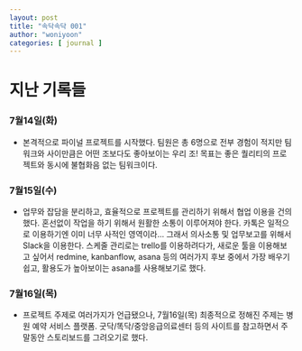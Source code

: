 ```yaml
---
layout: post
title: "속닥속닥 001"
author: "woniyoon"
categories: [ journal ]
---
```

# 지난 기록들

### 7월14일(화)
- 본격적으로 파이널 프로젝트를 시작했다. 팀원은 총 6명으로 전부 경험이 적지만 팀워크와 사이만큼은 어떤 조보다도 좋아보이는 우리 조! 목표는 좋은 퀄리티의 프로젝트와 동시에 불협화음 없는 팀워크이다. <br>

### 7월15일(수)    
- 업무와 잡담을 분리하고, 효율적으로 프로젝트를 관리하기 위해서 협업 이용을 건의했다. 혼선없이 작업을 하기 위해서 원활한 소통이 이루어져야 한다. 카톡은 일적으로 이용하기엔 이미 너무 사적인 영역이라... 그래서 의사소통 및 업무보고를 위해서 Slack을 이용한다. 스케줄 관리로는 trello를 이용하려다가, 새로운 툴을 이용해보고 싶어서 redmine, kanbanflow, asana 등의 여러가지 후보 중에서 가장 배우기 쉽고, 활용도가 높아보이는 asana를 사용해보기로 했다. <br>

### 7월16일(목)    
- 프로젝트 주제로 여러가지가 언급됐으나, 7월16일(목) 최종적으로 정해진 주제는 병원 예약 서비스 플랫폼. 굿닥/똑닥/중앙응급의료센터 등의 사이트를 참고하면서 주말동안 스토리보드를 그려오기로 했다. <br>
